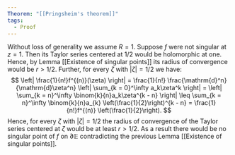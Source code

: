 ```yaml
---
Theorem: "[[Pringsheim's theorem]]"
tags:
  - Proof
---
```


Without loss of generality we assume $R = 1$.
Suppose $f$ were not singular at $z = 1$.
Then its Taylor series centered at $1/2$ would be holomorphic at one.
Hence, by Lemma [[Existence of singular points]] its radius of convergence would be $r > 1/2$.
Further, for every $\zeta$ with $|\zeta| = 1/2$ we have: 
$$ 
\left| 
\frac{1}{n!}f^{(n)}(\zeta)
\right| = 
\frac{1}{n!} \frac{\mathrm{d}^n}{\mathrm{d}\zeta^n}
\left|
\sum_{k = 0}^\infty a_k\zeta^k
\right| = 
\left|
\sum_{k = n}^\infty \binom{k}{n}a_k\zeta^{k - n}
\right| \leq 
\sum_{k = n}^\infty \binom{k}{n}a_{k}
\left(\frac{1}{2}\right)^{k - n} = 
\frac{1}{n!}f^{(n)}
\left(\frac{1}{2}\right). 
$$
Hence, for every $\zeta$ with $|\zeta| = 1/2$ the radius of convergence of the Taylor series centered at $\zeta$ would be at least $r > 1/2$.
As a result there would be no singular point of $f$ on $\partial \mathbb{E}$ contradicting the previous Lemma [[Existence of singular points]].
